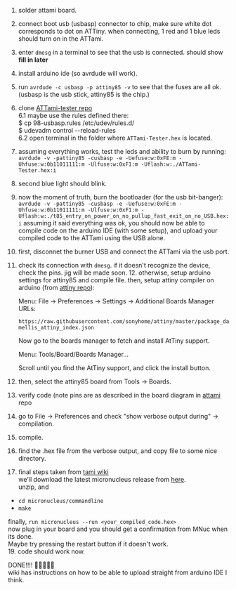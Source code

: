 1. solder attami board.
2. connect boot usb (usbasp) connector to chip, 
	make sure white dot corresponds to dot on ATTiny.
	when connecting, 1 red and 1 blue leds should turn on in the ATTami.
3. enter `dmesg` in a terminal to see that the usb is connected. should show ****fill in later**** 
4. install arduino ide (so avrdude will work).
5. run `avrdude -c usbasp -p attiny85 -v` to see that the fuses are all ok.
	(usbasp is the usb stick, attiny85 is the chip.)
6. clone [ATTami-tester repo](https://github.com/telavivmakers/ATTami-Tester)  
	6.1 maybe use the rules defined there:  
		$ cp 98-usbasp.rules /etc/udev/rules.d/  
		$ udevadm control --reload-rules  
	6.2 open terminal in the folder where `ATTami-Tester.hex` is located.  
7. assuming everything works, test the leds and ability to burn by running:
`avrdude -v -pattiny85 -cusbasp -e -Uefuse:w:0xFE:m -Uhfuse:w:0b11011111:m -Ulfuse:w:0xF1:m -Uflash:w:./ATTami-Tester.hex:i`
8. second blue light should blink.
9. now the moment of truth, burn the bootloader (for the usb bit-banger):
	`avrdude -v -pattiny85 -cusbasp -e -Uefuse:w:0xFE:m -Uhfuse:w:0b11011111:m -Ulfuse:w:0xF1:m -Uflash:w:./t85_entry_on_power_on_no_pullup_fast_exit_on_no_USB.hex:i`
assuming it said everything was ok, you should now be able to compile code on the arduino IDE (with some setup), and upload your compiled code to the ATTami using the USB alone.
10. first, disconnet the burner USB and connect the ATTami via the usb port.
11. check its connection with `dmesg`.
if it doesn't recognize the device, check the pins. jig will be made soon.
	12. otherwise, setup arduino settings for attiny85 and compile file. then, setup attiny compiler on arduino (from [attiny repo](https://github.com/sonyhome/attiny`)):

	Menu: File -> Preferences -> Settings -> Additional Boards Manager URLs:

	`https://raw.githubusercontent.com/sonyhome/attiny/master/package_damellis_attiny_index.json`

	Now go to the boards manager to fetch and install AtTiny support.

	Menu: Tools/Board/Boards Manager...

	Scroll until you find the AtTiny support, and click the install button.

13. then, select the attiny85 board from Tools -> Boards.
14. verify code (note pins are as described in the board diagram in [attami](https://github.com/telavivmakers/at-tami) repo
15. go to File -> Preferences and check "show verbose output during" -> compilation.
16. compile.
17. find the .hex file from the verbose output, and copy file to some nice directory.

18. final steps taken from [tami wiki](https://wiki.telavivmakers.org/ATtami#micronucleus_.28command_line.29)\
 we'll download the latest micronucleus release from [here](https://github.com/micronucleus/micronucleus/releases).  \
 unzip, and  
 - `cd micronucleus/commandline`  
 - `make`  
 
 finally, 
 `run micronucleus --run <your_compiled_code.hex>`\
 now plug in your board and you should get a confirmation from MNuc when its done. \
 Maybe try pressing the restart button if it doesn't work.\
 19. code should work now.
 
DONE!!!! 🍻🎉🎊🥳🥂\
wiki has instructions on how to be able to upload straight from arduino IDE I think.
